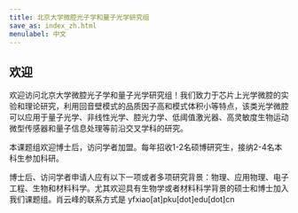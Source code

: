 ```yaml
---
title: 北京大学微腔光子学和量子光学研究组
save_as: index_zh.html
menulabel: 中文
---
```


## 欢迎

欢迎访问北京大学微腔光子学和量子光学研究组！我们致力于芯片上光学微腔的实验和理论研究，利用回音壁模式的品质因子高和模式体积小等特点，该类光学微腔可以应用于量子光学、非线性光学、腔光力学、低阈值激光器、高灵敏度生物运动微型传感器和量子信息处理等前沿交叉学科的研究。

本课题组欢迎博士后，访问学者加盟。每年招收1-2名硕博研究生，接纳2-4名本科生参加科研。

博士后、访问学者申请人应有以下一项或者多项研究背景：物理、应用物理、电子工程、生物和材料科学。尤其欢迎具有生物学或者材料科学背景的硕士和博士加入我们课题组。肖云峰的联系方式是
yfxiao[at]pku[dot]edu[dot]cn
